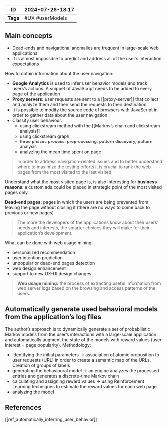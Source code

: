 
| ID       | 2024-07-26-18:17 |
| -------- | ---------------- |
| **Tags** | #UX #userModels  |
## Main concepts

- Dead-ends and navigational anomalies are frequent in large-scale web applications
- It is almost impossible to predict and address all of the user’s interaction expectations

How to obtain information about the user navigation:

- **Google Analytics** is used to infer user behavior models and track users’s actions. A snippet of JavaScript needs to be added to every page of the application
- **Proxy servers:** user requests are sent to a [[proxy-server]] that collect and analyze them and then send the requests to their destination.
- It is possible to modify the source code of browsers with JavaScript in order to gather data about the user navigation
- Classify user behaviour:
	- using clickstream method with the [[Markov’s chain and clickstream analysis]]
    - using clickstream graph
    - three phases process: preprocessing, pattern discovery, pattern analysis
    - analyzing the mean time spent on page

> In order to address navigation-related issues and to better understand where to maximize the testing efforts it is crucial to rank the web pages from the most visited to the last visited 

Understand what the most visited page is, is also interesting for **business reasons**: a custom ads could be placed in strategic point of the most visited pages only.

**Dead-end pages:** pages in which the users are being prevented from leaving the page without closing it (there are no ways to come back to previous or new pages)

> The more the developers of the applications know about their users’ needs and interests, the smarter choices they will make for their application’s development.

What can be done with web usage mining:

- personalized recommendation
- user intention prediction
- unpopular or dead-end pages detection
- web design enhancement
- support to new UX-UI design changes

> **Web usage mining:** the process of extracting useful information from web server logs based on the browsing and access patterns of the users.

## Automatically generate used behavioral models from the application’s log files

The author’s approach is to dynamically generate a set of probabilistic Markov models from the user’s interactions with a large-scale application and automatically augment the state of the models with reward values (user interest = page popularity). Methodology:

- identifying the initial parameters → association of atomic proposition to user requests (URL) in order to create a semantic map of the URLs. Creation of groups of labels
- generating the behavioural model → an engine analyzes the processed entries and generates a discrete-time Markov chain
- calculating and assigning reward values →  using Reinforcement Learning techniques to estimate the reward values for each web page
- analyzing the model

## References
[[ref_automatically_inferring_user_behavior]]